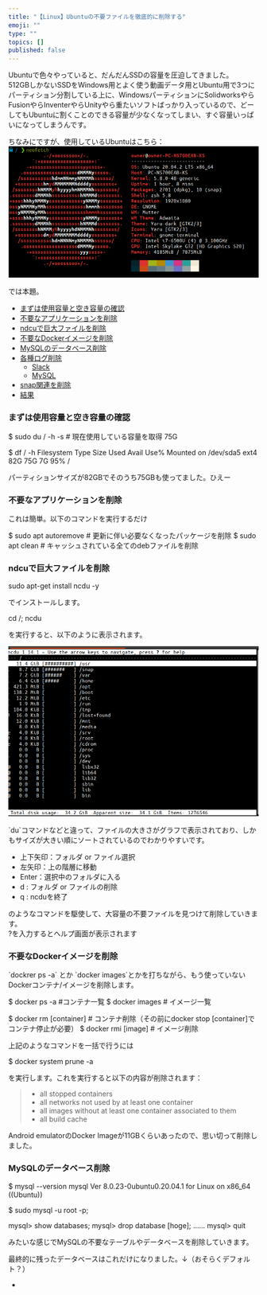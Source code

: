 ```yaml
---
title: "【Linux】Ubuntuの不要ファイルを徹底的に削除する"
emoji: ""
type: ""
topics: []
published: false
---
```


Ubuntuで色々やっていると、だんだんSSDの容量を圧迫してきました。  
512GBしかないSSDをWindows用とよく使う動画データ用とUbuntu用で3つにパーティション分割している上に、WindowsパーティションにSolidworksやらFusionやらInventerやらUnityやら重たいソフトばっかり入っているので、どーしてもUbuntuに割くことのできる容量が少なくなってしまい、すぐ容量いっぱいになってしまうんです。

  
ちなみにですが、使用しているUbuntuはこちら：  
![f:id:pythonjacascript:20210409235433p:plain](/images/ppythonjacascript2021040920210409235433.png)

では本題。  
  
* [まずは使用容量と空き容量の確認](#まずは使用容量と空き容量の確認)
* [不要なアプリケーションを削除](#不要なアプリケーションを削除)
* [ndcuで巨大ファイルを削除](#ndcuで巨大ファイルを削除)
* [不要なDockerイメージを削除](#不要なDockerイメージを削除)
* [MySQLのデータベース削除](#MySQLのデータベース削除)
* [各種ログ削除](#各種ログ削除)  
   * [Slack](#Slack)  
   * [MySQL](#MySQL)
* [snap関連を削除](#snap関連を削除)
* [結果](#結果)

### まずは使用容量と空き容量の確認

$ sudo du / -h -s  # 現在使用している容量を取得
75G

$ df / -h 
Filesystem     Type  Size  Used Avail Use% Mounted on
/dev/sda5      ext4   82G   75G    7G  95% /

パーティションサイズが82GBでそのうち75GBも使ってました。ひえー  
  
  
### 不要なアプリケーションを削除

これは簡単。以下のコマンドを実行するだけ

$ sudo apt autoremove # 更新に伴い必要なくなったパッケージを削除
$ sudo apt clean    # キャッシュされている全てのdebファイルを削除
  
  
### ndcuで巨大ファイルを削除

sudo apt-get install ncdu -y 

でインストールします。

cd /; ncdu

を実行すると、以下のように表示されます。

![f:id:pythonjacascript:20210409235725p:plain](/images/ppythonjacascript2021040920210409235725.png)

\`du\`コマンドなどと違って、ファイルの大きさがグラフで表示されており、しかもサイズが大きい順にソートされているのでわかりやすいです。

* 上下矢印：フォルダ or ファイル選択
* 左矢印：上の階層に移動
* Enter：選択中のフォルダに入る
* d : フォルダ or ファイルの削除
* q : ncduを終了

のようなコマンドを駆使して、大容量の不要ファイルを見つけて削除していきます。  
?を入力するとヘルプ画面が表示されます  
  
### 不要なDockerイメージを削除

\`dockrer ps -a\` とか \`docker images\`とかを打ちながら、もう使っていないDockerコンテナ/イメージを削除します。

$ docker ps -a  #コンテナ一覧
$ docker images # イメージ一覧

$ docker rm [container] # コンテナ削除（その前にdocker stop [container]でコンテナ停止が必要）
$ docker rmi [image] # イメージ削除

上記のようなコマンドを一括で行うには

$ docker system prune -a

を実行します。これを実行すると以下の内容が削除されます：

> * all stopped containers
> * all networks not used by at least one container
> * all images without at least one container associated to them
> * all build cache

Android emulatorのDocker Imageが11GBくらいあったので、思い切って削除しました。  
  
### MySQLのデータベース削除

$ mysql --version
mysql  Ver 8.0.23-0ubuntu0.20.04.1 for Linux on x86_64 ((Ubuntu))


$ sudo mysql -u root -p;

mysql> show databases;
mysql> drop database [hoge];
......
mysql> quit

みたいな感じでMySQLの不要なテーブルやデータベースを削除していきます。

最終的に残ったデータベースはこれだけになりました。↓（おそらくデフォルト？）

+